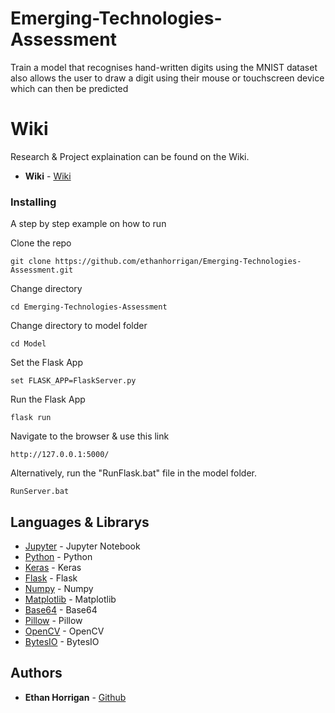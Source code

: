 # Emerging-Technologies-Assessment
Train a model that recognises hand-written digits using the MNIST dataset also allows the user to draw a digit using their mouse or touchscreen device which can then be predicted

# Wiki
Research & Project explaination can be found on the Wiki.
* **Wiki** - [Wiki](https://github.com/ethanhorrigan/Emerging-Technologies-Assessment/wiki)

### Installing

A step by step example on how to run

Clone the repo

```
git clone https://github.com/ethanhorrigan/Emerging-Technologies-Assessment.git
```

Change directory

```
cd Emerging-Technologies-Assessment
```

Change directory to model folder

```
cd Model
```

Set the Flask App

```
set FLASK_APP=FlaskServer.py
```

Run the Flask App

```
flask run
```

Navigate to the browser & use this link

```
http://127.0.0.1:5000/
```

Alternatively, run the "RunFlask.bat" file in the model folder.

```
RunServer.bat
```


## Languages & Librarys

* [Jupyter](https://jupyter.org/) - Jupyter Notebook
* [Python](https://www.python.org/) - Python 
* [Keras](https://keras.io/) - Keras 
* [Flask](https://www.palletsprojects.com/p/flask/) - Flask 
* [Numpy](https://numpy.org/) - Numpy 
* [Matplotlib](https://matplotlib.org/) - Matplotlib 
* [Base64](https://www.base64encoder.io/python/) - Base64
* [Pillow](https://pillow.readthedocs.io/en/stable/) - Pillow
* [OpenCV](https://opencv-python-tutroals.readthedocs.io/en/latest/py_tutorials/py_gui/py_image_display/py_image_display.html) - OpenCV
* [BytesIO](https://docs.python.org/3/library/io.html) - BytesIO

## Authors

* **Ethan Horrigan** - [Github](https://github.com/ethanhorrigan)
